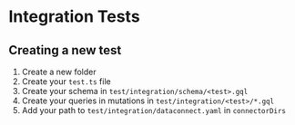 # Integration Tests

## Creating a new test

1. Create a new folder
2. Create your `test.ts` file
3. Create your schema in `test/integration/schema/<test>.gql`
4. Create your queries in mutations in `test/integration/<test>/*.gql`
5. Add your path to `test/integration/dataconnect.yaml` in `connectorDirs`